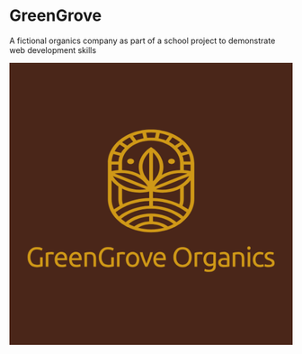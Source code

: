 # GreenGrove
A fictional organics company as part of a school project to demonstrate web development skills

![GreenGrove Logo](images/logo-full.png)
